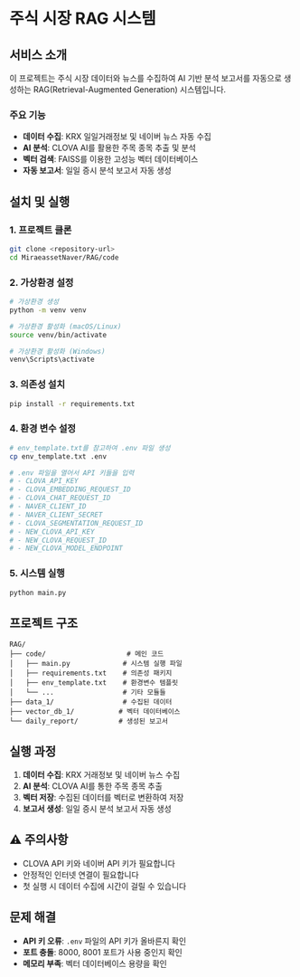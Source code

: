 # 주식 시장 RAG 시스템

## 서비스 소개

이 프로젝트는 주식 시장 데이터와 뉴스를 수집하여 AI 기반 분석 보고서를 자동으로 생성하는 RAG(Retrieval-Augmented Generation) 시스템입니다.

### 주요 기능
- **데이터 수집**: KRX 일일거래정보 및 네이버 뉴스 자동 수집
- **AI 분석**: CLOVA AI를 활용한 주목 종목 추출 및 분석
- **벡터 검색**: FAISS를 이용한 고성능 벡터 데이터베이스
- **자동 보고서**: 일일 증시 분석 보고서 자동 생성

## 설치 및 실행

### 1. 프로젝트 클론
```bash
git clone <repository-url>
cd MiraeassetNaver/RAG/code
```

### 2. 가상환경 설정
```bash
# 가상환경 생성
python -m venv venv

# 가상환경 활성화 (macOS/Linux)
source venv/bin/activate

# 가상환경 활성화 (Windows)
venv\Scripts\activate
```

### 3. 의존성 설치
```bash
pip install -r requirements.txt
```

### 4. 환경 변수 설정
```bash
# env_template.txt를 참고하여 .env 파일 생성
cp env_template.txt .env

# .env 파일을 열어서 API 키들을 입력
# - CLOVA_API_KEY
# - CLOVA_EMBEDDING_REQUEST_ID
# - CLOVA_CHAT_REQUEST_ID
# - NAVER_CLIENT_ID
# - NAVER_CLIENT_SECRET
# - CLOVA_SEGMENTATION_REQUEST_ID
# - NEW_CLOVA_API_KEY
# - NEW_CLOVA_REQUEST_ID
# - NEW_CLOVA_MODEL_ENDPOINT
```

### 5. 시스템 실행
```bash
python main.py
```

## 프로젝트 구조

```text
RAG/
├── code/                    # 메인 코드
│   ├── main.py             # 시스템 실행 파일
│   ├── requirements.txt    # 의존성 패키지
│   ├── env_template.txt    # 환경변수 템플릿
│   └── ...                 # 기타 모듈들
├── data_1/                 # 수집된 데이터
├── vector_db_1/           # 벡터 데이터베이스
└── daily_report/          # 생성된 보고서
```

## 실행 과정

1. **데이터 수집**: KRX 거래정보 및 네이버 뉴스 수집
2. **AI 분석**: CLOVA AI를 통한 주목 종목 추출
3. **벡터 저장**: 수집된 데이터를 벡터로 변환하여 저장
4. **보고서 생성**: 일일 증시 분석 보고서 자동 생성

## ⚠️ 주의사항

- CLOVA API 키와 네이버 API 키가 필요합니다
- 안정적인 인터넷 연결이 필요합니다
- 첫 실행 시 데이터 수집에 시간이 걸릴 수 있습니다

## 문제 해결

- **API 키 오류**: `.env` 파일의 API 키가 올바른지 확인
- **포트 충돌**: 8000, 8001 포트가 사용 중인지 확인
- **메모리 부족**: 벡터 데이터베이스 용량을 확인
